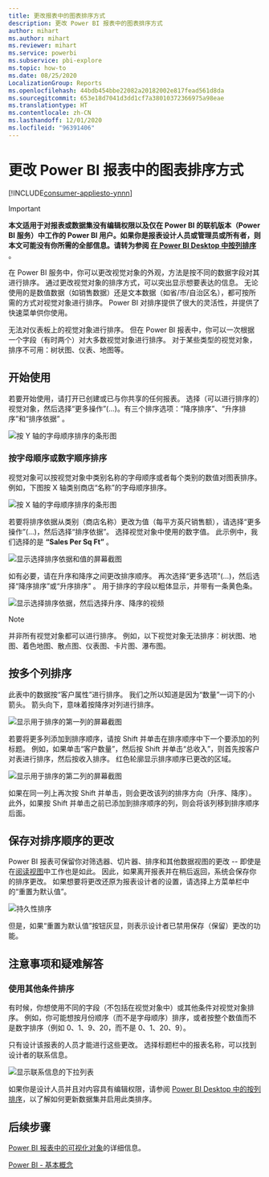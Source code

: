 ```yaml
---
title: 更改报表中的图表排序方式
description: 更改 Power BI 报表中的图表排序方式
author: mihart
ms.author: mihart
ms.reviewer: mihart
ms.service: powerbi
ms.subservice: pbi-explore
ms.topic: how-to
ms.date: 08/25/2020
LocalizationGroup: Reports
ms.openlocfilehash: 44bdb454bbe22082a20182002e817fead561d8da
ms.sourcegitcommit: 653e18d7041d3dd1cf7a38010372366975a98eae
ms.translationtype: HT
ms.contentlocale: zh-CN
ms.lasthandoff: 12/01/2020
ms.locfileid: "96391406"
---
```

# <a name="change-how-a-chart-is-sorted-in-a-power-bi-report"></a>更改 Power BI 报表中的图表排序方式

[!INCLUDE[consumer-appliesto-ynnn](../includes/consumer-appliesto-ynnn.md)]


> [!IMPORTANT]
> **本文适用于对报表或数据集没有编辑权限以及仅在 Power BI 的联机版本（Power BI 服务）中工作的 Power BI 用户。如果你是报表设计人员或管理员或所有者，则本文可能没有你所需的全部信息。请转为参阅 [在 Power BI Desktop 中按列排序](../create-reports/desktop-sort-by-column.md)** 。

在 Power BI 服务中，你可以更改视觉对象的外观，方法是按不同的数据字段对其进行排序。 通过更改视觉对象的排序方式，可以突出显示想要表达的信息。 无论使用的是数值数据（如销售数据）还是文本数据（如省/市/自治区名），都可按所需的方式对视觉对象进行排序。 Power BI 对排序提供了很大的灵活性，并提供了快速菜单供你使用。 

无法对仪表板上的视觉对象进行排序。 但在 Power BI 报表中，你可以一次根据一个字段（有时两个）对大多数视觉对象进行排序。 对于某些类型的视觉对象，排序不可用：树状图、仪表、地图等。 

## <a name="get-started"></a>开始使用

若要开始使用，请打开已创建或已与你共享的任何报表。 选择（可以进行排序的）视觉对象，然后选择“更多操作”(...)。有三个排序选项：“降序排序”、“升序排序”和“排序依据”  。 
    

![按 Y 轴的字母顺序排序的条形图](media/end-user-change-sort/power-bi-actions.png)

### <a name="sort-alphabetically-or-numerically"></a>按字母顺序或数字顺序排序

视觉对象可以按视觉对象中类别名称的字母顺序或者每个类别的数值对图表排序。 例如，下图按 X 轴类别商店“名称”的字母顺序排序。

![按 X 轴的字母顺序排序的条形图](media/end-user-change-sort/powerbi-sort-category.png)

若要将排序依据从类别（商店名称）更改为值（每平方英尺销售额），请选择“更多操作”(...)，然后选择“排序依据”。 选择视觉对象中使用的数字值。  此示例中，我们选择的是 **“Sales Per Sq Ft”** 。

![显示选择排序依据和值的屏幕截图](media/end-user-change-sort/power-bi-sort-value.png)

如有必要，请在升序和降序之间更改排序顺序。  再次选择“更多选项”(…)，然后选择“降序排序”或“升序排序”  。 用于排序的字段以粗体显示，并带有一条黄色条。

   ![显示选择排序依据，然后选择升序、降序的视频](media/end-user-change-sort/sort.gif)

> [!NOTE]
> 并非所有视觉对象都可以进行排序。 例如，以下视觉对象无法排序：树状图、地图、着色地图、散点图、仪表图、卡片图、瀑布图。

## <a name="sorting-by-multiple-columns"></a>按多个列排序
此表中的数据按“客户属性”进行排序。  我们之所以知道是因为“数量”一词下的小箭头。 箭头向下，意味着按降序对列进行排序。

![显示用于排序的第一列的屏幕截图](media/end-user-change-sort/power-bi-sort-column.png)


若要将更多列添加到排序顺序，请按 Shift 并单击在排序顺序中下一个要添加的列标题。 例如，如果单击“客户数量”，然后按 Shift 并单击“总收入”，则首先按客户对表进行排序，然后按收入排序。 红色轮廓显示排序顺序已更改的区域。

![显示用于排序的第二列的屏幕截图](media/end-user-change-sort/power-bi-sort-second.png)

如果在同一列上再次按 Shift 并单击，则会更改该列的排序方向（升序、降序）。 此外，如果按 Shift 并单击之前已添加到排序顺序的列，则会将该列移到排序顺序后面。


## <a name="saving-changes-you-make-to-sort-order"></a>保存对排序顺序的更改
Power BI 报表可保留你对筛选器、切片器、排序和其他数据视图的更改 -- 即使是在[阅读视图](end-user-reading-view.md)中工作也是如此。 因此，如果离开报表并在稍后返回，系统会保存你的排序更改。  如果想要将更改还原为报表设计者的设置，请选择上方菜单栏中的“重置为默认值”。 

![持久性排序](media/end-user-change-sort/power-bi-reset.png)

但是，如果“重置为默认值”按钮灰显，则表示设计者已禁用保存（保留）更改的功能。

<a name="other"></a>
## <a name="considerations-and-troubleshooting"></a>注意事项和疑难解答

### <a name="sorting-using-other-criteria"></a>使用其他条件排序
有时候，你想使用不同的字段（不包括在视觉对象中）或其他条件对视觉对象排序。  例如，你可能想按月份顺序（而不是字母顺序）排序，或者按整个数值而不是数字排序（例如 0、1、9、20，而不是 0、1、20、9）。  

只有设计该报表的人员才能进行这些更改。 选择标题栏中的报表名称，可以找到设计者的联系信息。

![显示联系信息的下拉列表](media/end-user-change-sort/power-bi-header.png)

如果你是设计人员并且对内容具有编辑权限，请参阅 [Power BI Desktop 中的按列排序](../create-reports/desktop-sort-by-column.md)，以了解如何更新数据集并启用此类排序。

## <a name="next-steps"></a>后续步骤
[Power BI 报表中的可视化对象](end-user-visualizations.md)的详细信息。

[Power BI - 基本概念](end-user-basic-concepts.md)

